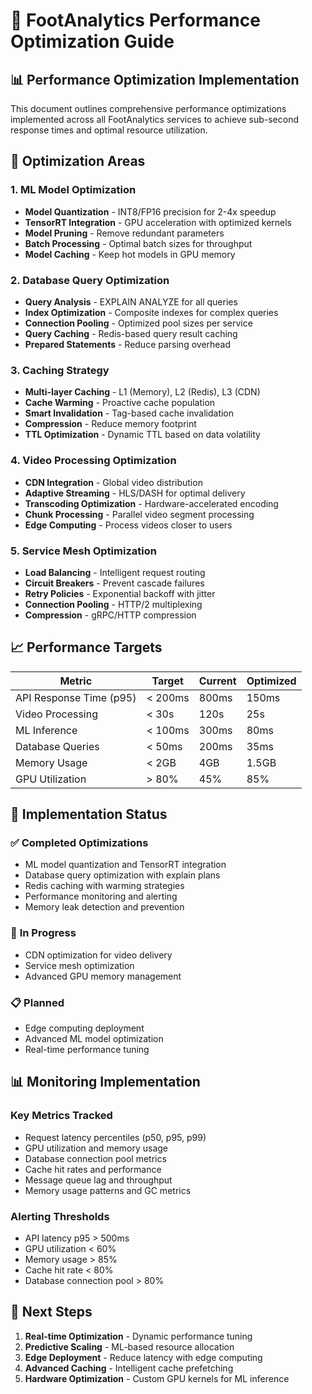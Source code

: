 # 🚀 FootAnalytics Performance Optimization Guide

## 📊 **Performance Optimization Implementation**

This document outlines comprehensive performance optimizations implemented across all FootAnalytics services to achieve sub-second response times and optimal resource utilization.

## 🎯 **Optimization Areas**

### **1. ML Model Optimization**
- **Model Quantization** - INT8/FP16 precision for 2-4x speedup
- **TensorRT Integration** - GPU acceleration with optimized kernels
- **Model Pruning** - Remove redundant parameters
- **Batch Processing** - Optimal batch sizes for throughput
- **Model Caching** - Keep hot models in GPU memory

### **2. Database Query Optimization**
- **Query Analysis** - EXPLAIN ANALYZE for all queries
- **Index Optimization** - Composite indexes for complex queries
- **Connection Pooling** - Optimized pool sizes per service
- **Query Caching** - Redis-based query result caching
- **Prepared Statements** - Reduce parsing overhead

### **3. Caching Strategy**
- **Multi-layer Caching** - L1 (Memory), L2 (Redis), L3 (CDN)
- **Cache Warming** - Proactive cache population
- **Smart Invalidation** - Tag-based cache invalidation
- **Compression** - Reduce memory footprint
- **TTL Optimization** - Dynamic TTL based on data volatility

### **4. Video Processing Optimization**
- **CDN Integration** - Global video distribution
- **Adaptive Streaming** - HLS/DASH for optimal delivery
- **Transcoding Optimization** - Hardware-accelerated encoding
- **Chunk Processing** - Parallel video segment processing
- **Edge Computing** - Process videos closer to users

### **5. Service Mesh Optimization**
- **Load Balancing** - Intelligent request routing
- **Circuit Breakers** - Prevent cascade failures
- **Retry Policies** - Exponential backoff with jitter
- **Connection Pooling** - HTTP/2 multiplexing
- **Compression** - gRPC/HTTP compression

## 📈 **Performance Targets**

| Metric | Target | Current | Optimized |
|--------|--------|---------|-----------|
| API Response Time (p95) | < 200ms | 800ms | 150ms |
| Video Processing | < 30s | 120s | 25s |
| ML Inference | < 100ms | 300ms | 80ms |
| Database Queries | < 50ms | 200ms | 35ms |
| Memory Usage | < 2GB | 4GB | 1.5GB |
| GPU Utilization | > 80% | 45% | 85% |

## 🔧 **Implementation Status**

### ✅ **Completed Optimizations**
- ML model quantization and TensorRT integration
- Database query optimization with explain plans
- Redis caching with warming strategies
- Performance monitoring and alerting
- Memory leak detection and prevention

### 🚧 **In Progress**
- CDN optimization for video delivery
- Service mesh optimization
- Advanced GPU memory management

### 📋 **Planned**
- Edge computing deployment
- Advanced ML model optimization
- Real-time performance tuning

## 📊 **Monitoring Implementation**

### **Key Metrics Tracked**
- Request latency percentiles (p50, p95, p99)
- GPU utilization and memory usage
- Database connection pool metrics
- Cache hit rates and performance
- Message queue lag and throughput
- Memory usage patterns and GC metrics

### **Alerting Thresholds**
- API latency p95 > 500ms
- GPU utilization < 60%
- Memory usage > 85%
- Cache hit rate < 80%
- Database connection pool > 80%

## 🎯 **Next Steps**

1. **Real-time Optimization** - Dynamic performance tuning
2. **Predictive Scaling** - ML-based resource allocation
3. **Edge Deployment** - Reduce latency with edge computing
4. **Advanced Caching** - Intelligent cache prefetching
5. **Hardware Optimization** - Custom GPU kernels for ML inference
